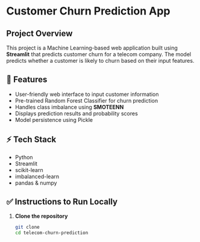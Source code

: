 # Customer Churn Prediction App

## Project Overview
This project is a Machine Learning-based web application built using **Streamlit** that predicts customer churn for a telecom company. The model predicts whether a customer is likely to churn based on their input features.

## 🚀 Features
- User-friendly web interface to input customer information
- Pre-trained Random Forest Classifier for churn prediction
- Handles class imbalance using **SMOTEENN**
- Displays prediction results and probability scores
- Model persistence using Pickle

## ⚡ Tech Stack
- Python
- Streamlit
- scikit-learn
- imbalanced-learn
- pandas & numpy

## ✅ Instructions to Run Locally

1. **Clone the repository**  
   ```bash
   git clone 
   cd telecom-churn-prediction
